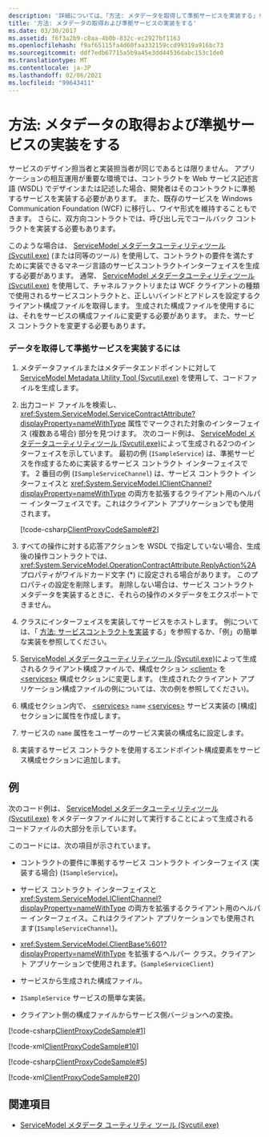 ```yaml
---
description: '詳細については、「方法: メタデータを取得して準拠サービスを実装する」を参照してください。'
title: '方法: メタデータの取得および準拠サービスの実装をする'
ms.date: 03/30/2017
ms.assetid: f6f3a2b9-c8aa-4b0b-832c-ec2927bf1163
ms.openlocfilehash: f9af65115fa4d60faa332159ccd99319a916bc73
ms.sourcegitcommit: ddf7edb67715a5b9a45e3dd44536dabc153c1de0
ms.translationtype: MT
ms.contentlocale: ja-JP
ms.lasthandoff: 02/06/2021
ms.locfileid: "99643411"
---
```

# <a name="how-to-retrieve-metadata-and-implement-a-compliant-service"></a>方法: メタデータの取得および準拠サービスの実装をする

サービスのデザイン担当者と実装担当者が同じであるとは限りません。 アプリケーションの相互運用が重要な環境では、コントラクトを Web サービス記述言語 (WSDL) でデザインまたは記述した場合、開発者はそのコントラクトに準拠するサービスを実装する必要があります。 また、既存のサービスを Windows Communication Foundation (WCF) に移行し、ワイヤ形式を維持することもできます。 さらに、双方向コントラクトでは、呼び出し元でコールバック コントラクトを実装する必要もあります。  
  
 このような場合は、 [ServiceModel メタデータユーティリティツール (Svcutil.exe)](../servicemodel-metadata-utility-tool-svcutil-exe.md) (または同等のツール) を使用して、コントラクトの要件を満たすために実装できるマネージ言語のサービスコントラクトインターフェイスを生成する必要があります。 通常、 [ServiceModel メタデータユーティリティツール (Svcutil.exe)](../servicemodel-metadata-utility-tool-svcutil-exe.md) を使用して、チャネルファクトリまたは WCF クライアントの種類で使用されるサービスコントラクトと、正しいバインドとアドレスを設定するクライアント構成ファイルを取得します。 生成された構成ファイルを使用するには、それをサービスの構成ファイルに変更する必要があります。 また、サービス コントラクトを変更する必要もあります。  
  
### <a name="to-retrieve-data-and-implement-a-compliant-service"></a>データを取得して準拠サービスを実装するには  
  
1. メタデータファイルまたはメタデータエンドポイントに対して [ServiceModel Metadata Utility Tool (Svcutil.exe)](../servicemodel-metadata-utility-tool-svcutil-exe.md) を使用して、コードファイルを生成します。  
  
2. 出力コード ファイルを検索し、<xref:System.ServiceModel.ServiceContractAttribute?displayProperty=nameWithType> 属性でマークされた対象のインターフェイス (複数ある場合) 部分を見つけます。 次のコード例は、 [ServiceModel メタデータユーティリティツール (Svcutil.exe)](../servicemodel-metadata-utility-tool-svcutil-exe.md)によって生成される2つのインターフェイスを示しています。 最初の例 (`ISampleService`) は、準拠サービスを作成するために実装するサービス コントラクト インターフェイスです。 2 番目の例 (`ISampleServiceChannel`) は、サービス コントラクト インターフェイスと <xref:System.ServiceModel.IClientChannel?displayProperty=nameWithType> の両方を拡張するクライアント用のヘルパー インターフェイスです。これはクライアント アプリケーションでも使用されます。  
  
     [!code-csharp[ClientProxyCodeSample#2](../../../../samples/snippets/csharp/VS_Snippets_CFX/clientproxycodesample/cs/proxycode.cs#2)]  
  
3. すべての操作に対する応答アクションを WSDL で指定していない場合、生成後の操作コントラクトでは、<xref:System.ServiceModel.OperationContractAttribute.ReplyAction%2A> プロパティがワイルドカード文字 (*) に設定される場合があります。 このプロパティの設定を削除します。 削除しない場合は、サービス コントラクト メタデータを実装するときに、それらの操作のメタデータをエクスポートできません。  
  
4. クラスにインターフェイスを実装してサービスをホストします。 例については、「 [方法: サービスコントラクトを実装](../how-to-implement-a-wcf-contract.md)する」を参照するか、「例」の簡単な実装を参照してください。  
  
5. [ServiceModel メタデータユーティリティツール (Svcutil.exe)](../servicemodel-metadata-utility-tool-svcutil-exe.md)によって生成されるクライアント構成ファイルで、構成セクション [\<client>](../../configure-apps/file-schema/wcf/client.md) を [\<services>](../../configure-apps/file-schema/wcf/services.md) 構成セクションに変更します。 (生成されたクライアント アプリケーション構成ファイルの例については、次の例を参照してください)。  
  
6. 構成セクション内で、 [\<services>](../../configure-apps/file-schema/wcf/services.md) `name` [\<services>](../../configure-apps/file-schema/wcf/services.md) サービス実装の [構成] セクションに属性を作成します。  
  
7. サービスの `name` 属性をユーザーのサービス実装の構成名に設定します。  
  
8. 実装するサービス コントラクトを使用するエンドポイント構成要素をサービス構成セクションに追加します。  
  
## <a name="example"></a>例  

 次のコード例は、 [ServiceModel メタデータユーティリティツール (Svcutil.exe)](../servicemodel-metadata-utility-tool-svcutil-exe.md) をメタデータファイルに対して実行することによって生成されるコードファイルの大部分を示しています。  
  
 このコードには、次の項目が示されています。  
  
- コントラクトの要件に準拠するサービス コントラクト インターフェイス (実装する場合) (`ISampleService`)。  
  
- サービス コントラクト インターフェイスと <xref:System.ServiceModel.IClientChannel?displayProperty=nameWithType> の両方を拡張するクライアント用のヘルパー インターフェイス。これはクライアント アプリケーションでも使用されます(`ISampleServiceChannel`)。  
  
- <xref:System.ServiceModel.ClientBase%601?displayProperty=nameWithType> を拡張するヘルパー クラス。クライアント アプリケーションで使用されます。(`SampleServiceClient`)  
  
- サービスから生成された構成ファイル。  
  
- `ISampleService` サービスの簡単な実装。  
  
- クライアント側の構成ファイルからサービス側バージョンへの変換。  
  
[!code-csharp[ClientProxyCodeSample#1](../../../../samples/snippets/csharp/VS_Snippets_CFX/clientproxycodesample/cs/proxycode.cs#1)]

[!code-xml[ClientProxyCodeSample#10](../../../../samples/snippets/csharp/VS_Snippets_CFX/clientproxycodesample/cs/client.exe.config#10)]

[!code-csharp[ClientProxyCodeSample#5](../../../../samples/snippets/csharp/VS_Snippets_CFX/clientproxycodesample/cs/hostapplication.cs#5)]

[!code-xml[ClientProxyCodeSample#20](../../../../samples/snippets/csharp/VS_Snippets_CFX/clientproxycodesample/cs/hostapplication.exe.config#20)]
  
## <a name="see-also"></a>関連項目

- [ServiceModel メタデータ ユーティリティ ツール (Svcutil.exe)](../servicemodel-metadata-utility-tool-svcutil-exe.md)
